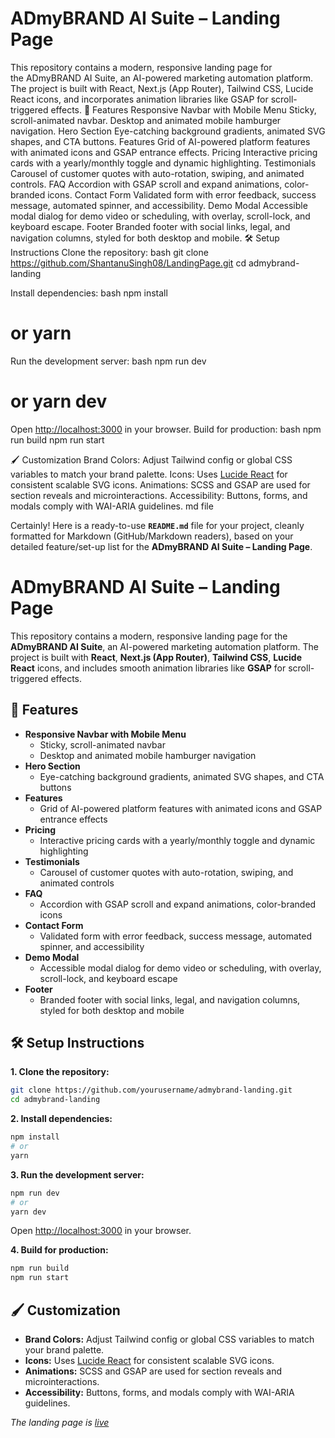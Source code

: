 # ADmyBRAND AI Suite – Landing Page

This repository contains a modern, responsive landing page for the ADmyBRAND AI Suite, an AI-powered marketing automation platform. The project is built with React, Next.js (App Router), Tailwind CSS, Lucide React icons, and incorporates animation libraries like GSAP for scroll-triggered effects.
🚀 Features
Responsive Navbar with Mobile Menu
Sticky, scroll-animated navbar.
Desktop and animated mobile hamburger navigation.
Hero Section
Eye-catching background gradients, animated SVG shapes, and CTA buttons.
Features
Grid of AI-powered platform features with animated icons and GSAP entrance effects.
Pricing
Interactive pricing cards with a yearly/monthly toggle and dynamic highlighting.
Testimonials
Carousel of customer quotes with auto-rotation, swiping, and animated controls.
FAQ
Accordion with GSAP scroll and expand animations, color-branded icons.
Contact Form
Validated form with error feedback, success message, automated spinner, and accessibility.
Demo Modal
Accessible modal dialog for demo video or scheduling, with overlay, scroll-lock, and keyboard escape.
Footer
Branded footer with social links, legal, and navigation columns, styled for both desktop and mobile.
🛠️ Setup Instructions
Clone the repository:
bash
git clone https://github.com/ShantanuSingh08/LandingPage.git
cd admybrand-landing

Install dependencies:
bash
npm install

# or yarn

Run the development server:
bash
npm run dev

# or yarn dev

Open [http://localhost:3000](http://localhost:3000/) in your browser.
Build for production:
bash
npm run build
npm run start

🖌️ Customization
Brand Colors:
Adjust Tailwind config or global CSS variables to match your brand palette.
Icons:
Uses [Lucide React](https://lucide.dev/) for consistent scalable SVG icons.
Animations:
SCSS and GSAP are used for section reveals and microinteractions.
Accessibility:
Buttons, forms, and modals comply with WAI-ARIA guidelines.
md file

Certainly! Here is a ready-to-use **`README.md`** file for your project, cleanly formatted for Markdown (GitHub/Markdown readers), based on your detailed feature/set-up list for the **ADmyBRAND AI Suite – Landing Page**.

# ADmyBRAND AI Suite – Landing Page

This repository contains a modern, responsive landing page for the **ADmyBRAND AI Suite**, an AI-powered marketing automation platform.
The project is built with **React**, **Next.js (App Router)**, **Tailwind CSS**, **Lucide React** icons, and includes smooth animation libraries like **GSAP** for scroll-triggered effects.

## 🚀 Features

- **Responsive Navbar with Mobile Menu**
    - Sticky, scroll-animated navbar
    - Desktop and animated mobile hamburger navigation
- **Hero Section**
    - Eye-catching background gradients, animated SVG shapes, and CTA buttons
- **Features**
    - Grid of AI-powered platform features with animated icons and GSAP entrance effects
- **Pricing**
    - Interactive pricing cards with a yearly/monthly toggle and dynamic highlighting
- **Testimonials**
    - Carousel of customer quotes with auto-rotation, swiping, and animated controls
- **FAQ**
    - Accordion with GSAP scroll and expand animations, color-branded icons
- **Contact Form**
    - Validated form with error feedback, success message, automated spinner, and accessibility
- **Demo Modal**
    - Accessible modal dialog for demo video or scheduling, with overlay, scroll-lock, and keyboard escape
- **Footer**
    - Branded footer with social links, legal, and navigation columns, styled for both desktop and mobile


## 🛠️ Setup Instructions

**1. Clone the repository:**

```bash
git clone https://github.com/yourusername/admybrand-landing.git
cd admybrand-landing
```

**2. Install dependencies:**

```bash
npm install
# or
yarn
```

**3. Run the development server:**

```bash
npm run dev
# or
yarn dev
```

Open [http://localhost:3000](http://localhost:3000/) in your browser.

**4. Build for production:**

```bash
npm run build
npm run start
```


## 🖌️ Customization

- **Brand Colors:**
Adjust Tailwind config or global CSS variables to match your brand palette.
- **Icons:**
Uses [Lucide React](https://lucide.dev/) for consistent scalable SVG icons.
- **Animations:**
SCSS and GSAP are used for section reveals and microinteractions.
- **Accessibility:**
Buttons, forms, and modals comply with WAI-ARIA guidelines.

*The landing page is [live](https://landing-page-omega-six-49.vercel.app/)*



